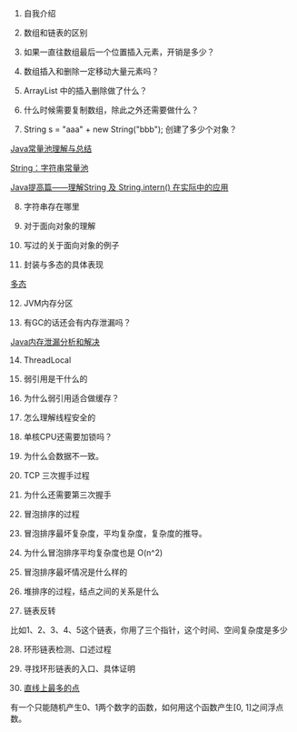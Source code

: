 1. 自我介绍

2. 数组和链表的区别

3. 如果一直往数组最后一个位置插入元素，开销是多少？

4. 数组插入和删除一定移动大量元素吗？

5. ArrayList 中的插入删除做了什么？

6. 什么时候需要复制数组，除此之外还需要做什么？

7. String s = "aaa" + new String("bbb"); 创建了多少个对象？

[Java常量池理解与总结](https://www.jianshu.com/p/c7f47de2ee80)

[String：字符串常量池](https://segmentfault.com/a/1190000009888357)

[Java提高篇——理解String 及 String.intern() 在实际中的应用](https://www.cnblogs.com/Qian123/p/5707154.html)

8. 字符串存在哪里

9. 对于面向对象的理解

10. 写过的关于面向对象的例子

11. 封装与多态的具体表现

[多态](https://www.zhihu.com/question/30082151)

12. JVM内存分区

13. 有GC的话还会有内存泄漏吗？

[Java内存泄漏分析和解决](https://www.jianshu.com/p/54b5da7c6816)

14. ThreadLocal

15. 弱引用是干什么的

16. 为什么弱引用适合做缓存？

17. 怎么理解线程安全的

18. 单核CPU还需要加锁吗？

19. 为什么会数据不一致。

20. TCP 三次握手过程

21. 为什么还需要第三次握手

22. 冒泡排序的过程

23. 冒泡排序最坏复杂度，平均复杂度，复杂度的推导。

24. 为什么冒泡排序平均复杂度也是 O(n^2)

25. 冒泡排序最坏情况是什么样的

26. 堆排序的过程，结点之间的关系是什么

27. 链表反转

比如1、2、3、4、5这个链表，你用了三个指针，这个时间、空间复杂度是多少

28. 环形链表检测、口述过程

29. 寻找环形链表的入口、具体证明

30. [直线上最多的点](https://leetcode-cn.com/problems/max-points-on-a-line/solution/zhi-xian-shang-zui-duo-de-dian-shu-by-leetcode/)

有一个只能随机产生0、1两个数字的函数，如何用这个函数产生[0, 1]之间浮点数。


